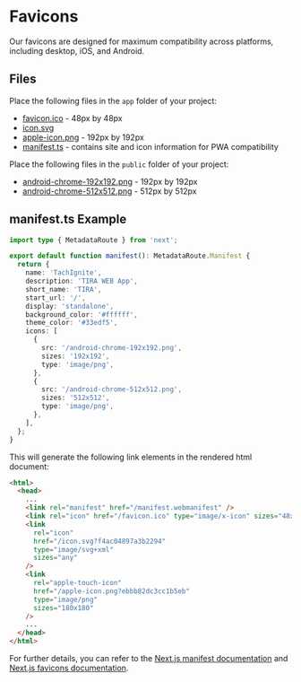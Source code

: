 # Favicons

Our favicons are designed for maximum compatibility across platforms, including desktop, iOS, and Android.

## Files

Place the following files in the `app` folder of your project:

- [favicon.ico](../apps/web/src/app/favicon.ico) - 48px by 48px
- [icon.svg](../apps/web/src/app/icon.svg)
- [apple-icon.png](../apps/web/src/app/apple-icon.png) - 192px by 192px
- [manifest.ts](../apps/web/src/app/manifest.ts) - contains site and icon information for PWA compatibility

Place the following files in the `public` folder of your project:

- [android-chrome-192x192.png](../apps/web/public/android-chrome-192x192.png) - 192px by 192px
- [android-chrome-512x512.png](../apps/web/public/android-chrome-512x512.png) - 512px by 512px

## manifest.ts Example

```ts
import type { MetadataRoute } from 'next';

export default function manifest(): MetadataRoute.Manifest {
  return {
    name: 'TachIgnite',
    description: 'TIRA WEB App',
    short_name: 'TIRA',
    start_url: '/',
    display: 'standalone',
    background_color: '#ffffff',
    theme_color: '#33edf5',
    icons: [
      {
        src: '/android-chrome-192x192.png',
        sizes: '192x192',
        type: 'image/png',
      },
      {
        src: '/android-chrome-512x512.png',
        sizes: '512x512',
        type: 'image/png',
      },
    ],
  };
}
```

This will generate the following link elements in the rendered html document:

```html
<html>
  <head>
    ...
    <link rel="manifest" href="/manifest.webmanifest" />
    <link rel="icon" href="/favicon.ico" type="image/x-icon" sizes="48x48" />
    <link
      rel="icon"
      href="/icon.svg?f4ac04897a3b2294"
      type="image/svg+xml"
      sizes="any"
    />
    <link
      rel="apple-touch-icon"
      href="/apple-icon.png?ebbb82dc3cc1b5eb"
      type="image/png"
      sizes="180x180"
    />
    ...
  </head>
</html>
```

For further details, you can refer to the [Next.js manifest documentation](https://nextjs.org/docs/app/api-reference/file-conventions/metadata/manifest) and [Next.js favicons documentation](https://nextjs.org/docs/app/api-reference/file-conventions/metadata/app-icons).

